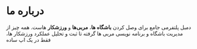 # درباره ما

دمبل پلتفرمی جامع برای وصل کردن **باشگاه‌ ها**، **مربی‌ها** و **ورزشکار** هاست. همه ‌چیز از مدیریت باشگاه و برنامه‌ نویسی مربی‌ ها گرفته تا ثبت و تحلیل عملکرد ورزشکار ها، فقط در یک اپ ساده
